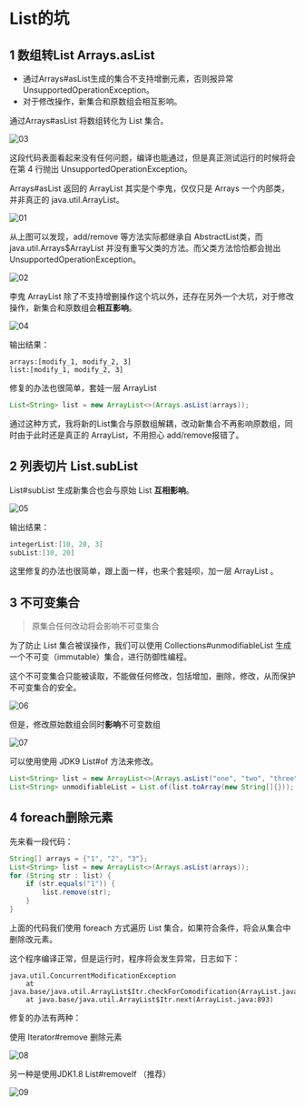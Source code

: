 # List的坑

## 1 数组转List Arrays.asList

- 通过Arrays#asList生成的集合不支持增删元素，否则报异常UnsupportedOperationException。
- 对于修改操作，新集合和原数组会相互影响。

通过Arrays#asList 将数组转化为 List 集合。

![03](../images/03.webp)

这段代码表面看起来没有任何问题，编译也能通过，但是真正测试运行的时候将会在第 4 行抛出  UnsupportedOperationException。

Arrays#asList 返回的 ArrayList 其实是个李鬼，仅仅只是 Arrays 一个内部类，并非真正的 java.util.ArrayList。

![01](../images/01.webp)

从上图可以发现，add/remove 等方法实际都继承自 AbstractList类，而 java.util.Arrays$ArrayList 并没有重写父类的方法。而父类方法恰恰都会抛出 UnsupportedOperationException。

![02](../images/02.webp)

李鬼 ArrayList 除了不支持增删操作这个坑以外，还存在另外一个大坑，对于修改操作，新集合和原数组会**相互影响**。

![04](../images/04.webp)

输出结果：

```
arrays:[modify_1, modify_2, 3]
list:[modify_1, modify_2, 3]
```

修复的办法也很简单，套娃一层 ArrayList

```java
List<String> list = new ArrayList<>(Arrays.asList(arrays));
```

通过这种方式，我将新的List集合与原数组解耦，改动新集合不再影响原数组，同时由于此时还是真正的 ArrayList，不用担心 add/remove报错了。

## 2 列表切片 List.subList

List#subList 生成新集合也会与原始 List **互相影响**。

![05](../images/05.webp)

输出结果：

```java
integerList:[10, 20, 3]
subList:[10, 20]
```

这里修复的办法也很简单，跟上面一样，也来个套娃呗，加一层 ArrayList 。

## 3 不可变集合

> 原集合任何改动将会影响不可变集合

为了防止 List 集合被误操作，我们可以使用 Collections#unmodifiableList 生成一个不可变（immutable）集合，进行防御性编程。

这个不可变集合只能被读取，不能做任何修改，包括增加，删除，修改，从而保护不可变集合的安全。

![06](../images/06.webp)

但是，修改原始数组会同时**影响**不可变数组

![07](../images/07.webp)

可以使用使用 JDK9 List#of 方法来修改。

```java
List<String> list = new ArrayList<>(Arrays.asList("one", "two", "three"));
List<String> unmodifiableList = List.of(list.toArray(new String[]{}));
```

## 4 foreach删除元素

先来看一段代码：

```java
String[] arrays = {"1", "2", "3"};
List<String> list = new ArrayList<>(Arrays.asList(arrays));
for (String str : list) {
    if (str.equals("1")) {
        list.remove(str);
    }
}
```

上面的代码我们使用 foreach 方式遍历 List 集合，如果符合条件，将会从集合中删除改元素。

这个程序编译正常，但是运行时，程序将会发生异常，日志如下：

```
java.util.ConcurrentModificationException
	at java.base/java.util.ArrayList$Itr.checkForComodification(ArrayList.java:939)
	at java.base/java.util.ArrayList$Itr.next(ArrayList.java:893)
```

修复的办法有两种：

使用 Iterator#remove 删除元素

![08](../images/08.webp)

另一种是使用JDK1.8 List#removeIf （推荐）

![09](../images/09.webp)